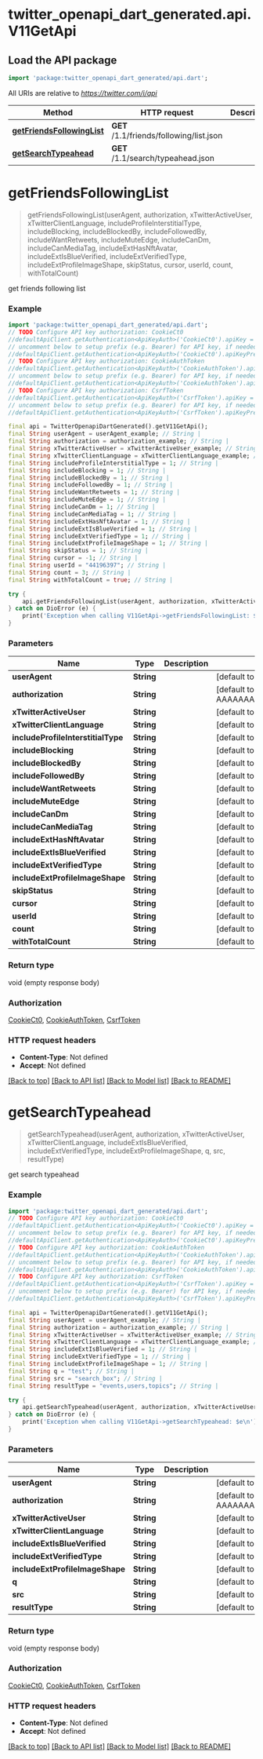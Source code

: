 # twitter_openapi_dart_generated.api.V11GetApi

## Load the API package
```dart
import 'package:twitter_openapi_dart_generated/api.dart';
```

All URIs are relative to *https://twitter.com/i/api*

Method | HTTP request | Description
------------- | ------------- | -------------
[**getFriendsFollowingList**](V11GetApi.md#getfriendsfollowinglist) | **GET** /1.1/friends/following/list.json | 
[**getSearchTypeahead**](V11GetApi.md#getsearchtypeahead) | **GET** /1.1/search/typeahead.json | 


# **getFriendsFollowingList**
> getFriendsFollowingList(userAgent, authorization, xTwitterActiveUser, xTwitterClientLanguage, includeProfileInterstitialType, includeBlocking, includeBlockedBy, includeFollowedBy, includeWantRetweets, includeMuteEdge, includeCanDm, includeCanMediaTag, includeExtHasNftAvatar, includeExtIsBlueVerified, includeExtVerifiedType, includeExtProfileImageShape, skipStatus, cursor, userId, count, withTotalCount)



get friends following list

### Example
```dart
import 'package:twitter_openapi_dart_generated/api.dart';
// TODO Configure API key authorization: CookieCt0
//defaultApiClient.getAuthentication<ApiKeyAuth>('CookieCt0').apiKey = 'YOUR_API_KEY';
// uncomment below to setup prefix (e.g. Bearer) for API key, if needed
//defaultApiClient.getAuthentication<ApiKeyAuth>('CookieCt0').apiKeyPrefix = 'Bearer';
// TODO Configure API key authorization: CookieAuthToken
//defaultApiClient.getAuthentication<ApiKeyAuth>('CookieAuthToken').apiKey = 'YOUR_API_KEY';
// uncomment below to setup prefix (e.g. Bearer) for API key, if needed
//defaultApiClient.getAuthentication<ApiKeyAuth>('CookieAuthToken').apiKeyPrefix = 'Bearer';
// TODO Configure API key authorization: CsrfToken
//defaultApiClient.getAuthentication<ApiKeyAuth>('CsrfToken').apiKey = 'YOUR_API_KEY';
// uncomment below to setup prefix (e.g. Bearer) for API key, if needed
//defaultApiClient.getAuthentication<ApiKeyAuth>('CsrfToken').apiKeyPrefix = 'Bearer';

final api = TwitterOpenapiDartGenerated().getV11GetApi();
final String userAgent = userAgent_example; // String | 
final String authorization = authorization_example; // String | 
final String xTwitterActiveUser = xTwitterActiveUser_example; // String | 
final String xTwitterClientLanguage = xTwitterClientLanguage_example; // String | 
final String includeProfileInterstitialType = 1; // String | 
final String includeBlocking = 1; // String | 
final String includeBlockedBy = 1; // String | 
final String includeFollowedBy = 1; // String | 
final String includeWantRetweets = 1; // String | 
final String includeMuteEdge = 1; // String | 
final String includeCanDm = 1; // String | 
final String includeCanMediaTag = 1; // String | 
final String includeExtHasNftAvatar = 1; // String | 
final String includeExtIsBlueVerified = 1; // String | 
final String includeExtVerifiedType = 1; // String | 
final String includeExtProfileImageShape = 1; // String | 
final String skipStatus = 1; // String | 
final String cursor = -1; // String | 
final String userId = "44196397"; // String | 
final String count = 3; // String | 
final String withTotalCount = true; // String | 

try {
    api.getFriendsFollowingList(userAgent, authorization, xTwitterActiveUser, xTwitterClientLanguage, includeProfileInterstitialType, includeBlocking, includeBlockedBy, includeFollowedBy, includeWantRetweets, includeMuteEdge, includeCanDm, includeCanMediaTag, includeExtHasNftAvatar, includeExtIsBlueVerified, includeExtVerifiedType, includeExtProfileImageShape, skipStatus, cursor, userId, count, withTotalCount);
} catch on DioError (e) {
    print('Exception when calling V11GetApi->getFriendsFollowingList: $e\n');
}
```

### Parameters

Name | Type | Description  | Notes
------------- | ------------- | ------------- | -------------
 **userAgent** | **String**|  | [default to 'Mozilla/5.0 (Windows NT 10.0; Win64; x64) AppleWebKit/537.36 (KHTML, like Gecko) Chrome/112.0.0.0 Safari/537.36']
 **authorization** | **String**|  | [default to 'Bearer AAAAAAAAAAAAAAAAAAAAANRILgAAAAAAnNwIzUejRCOuH5E6I8xnZz4puTs%3D1Zv7ttfk8LF81IUq16cHjhLTvJu4FA33AGWWjCpTnA']
 **xTwitterActiveUser** | **String**|  | [default to 'yes']
 **xTwitterClientLanguage** | **String**|  | [default to 'en']
 **includeProfileInterstitialType** | **String**|  | [default to '1']
 **includeBlocking** | **String**|  | [default to '1']
 **includeBlockedBy** | **String**|  | [default to '1']
 **includeFollowedBy** | **String**|  | [default to '1']
 **includeWantRetweets** | **String**|  | [default to '1']
 **includeMuteEdge** | **String**|  | [default to '1']
 **includeCanDm** | **String**|  | [default to '1']
 **includeCanMediaTag** | **String**|  | [default to '1']
 **includeExtHasNftAvatar** | **String**|  | [default to '1']
 **includeExtIsBlueVerified** | **String**|  | [default to '1']
 **includeExtVerifiedType** | **String**|  | [default to '1']
 **includeExtProfileImageShape** | **String**|  | [default to '1']
 **skipStatus** | **String**|  | [default to '1']
 **cursor** | **String**|  | [default to '-1']
 **userId** | **String**|  | [default to '"44196397"']
 **count** | **String**|  | [default to '3']
 **withTotalCount** | **String**|  | [default to 'true']

### Return type

void (empty response body)

### Authorization

[CookieCt0](../README.md#CookieCt0), [CookieAuthToken](../README.md#CookieAuthToken), [CsrfToken](../README.md#CsrfToken)

### HTTP request headers

 - **Content-Type**: Not defined
 - **Accept**: Not defined

[[Back to top]](#) [[Back to API list]](../README.md#documentation-for-api-endpoints) [[Back to Model list]](../README.md#documentation-for-models) [[Back to README]](../README.md)

# **getSearchTypeahead**
> getSearchTypeahead(userAgent, authorization, xTwitterActiveUser, xTwitterClientLanguage, includeExtIsBlueVerified, includeExtVerifiedType, includeExtProfileImageShape, q, src, resultType)



get search typeahead

### Example
```dart
import 'package:twitter_openapi_dart_generated/api.dart';
// TODO Configure API key authorization: CookieCt0
//defaultApiClient.getAuthentication<ApiKeyAuth>('CookieCt0').apiKey = 'YOUR_API_KEY';
// uncomment below to setup prefix (e.g. Bearer) for API key, if needed
//defaultApiClient.getAuthentication<ApiKeyAuth>('CookieCt0').apiKeyPrefix = 'Bearer';
// TODO Configure API key authorization: CookieAuthToken
//defaultApiClient.getAuthentication<ApiKeyAuth>('CookieAuthToken').apiKey = 'YOUR_API_KEY';
// uncomment below to setup prefix (e.g. Bearer) for API key, if needed
//defaultApiClient.getAuthentication<ApiKeyAuth>('CookieAuthToken').apiKeyPrefix = 'Bearer';
// TODO Configure API key authorization: CsrfToken
//defaultApiClient.getAuthentication<ApiKeyAuth>('CsrfToken').apiKey = 'YOUR_API_KEY';
// uncomment below to setup prefix (e.g. Bearer) for API key, if needed
//defaultApiClient.getAuthentication<ApiKeyAuth>('CsrfToken').apiKeyPrefix = 'Bearer';

final api = TwitterOpenapiDartGenerated().getV11GetApi();
final String userAgent = userAgent_example; // String | 
final String authorization = authorization_example; // String | 
final String xTwitterActiveUser = xTwitterActiveUser_example; // String | 
final String xTwitterClientLanguage = xTwitterClientLanguage_example; // String | 
final String includeExtIsBlueVerified = 1; // String | 
final String includeExtVerifiedType = 1; // String | 
final String includeExtProfileImageShape = 1; // String | 
final String q = "test"; // String | 
final String src = "search_box"; // String | 
final String resultType = "events,users,topics"; // String | 

try {
    api.getSearchTypeahead(userAgent, authorization, xTwitterActiveUser, xTwitterClientLanguage, includeExtIsBlueVerified, includeExtVerifiedType, includeExtProfileImageShape, q, src, resultType);
} catch on DioError (e) {
    print('Exception when calling V11GetApi->getSearchTypeahead: $e\n');
}
```

### Parameters

Name | Type | Description  | Notes
------------- | ------------- | ------------- | -------------
 **userAgent** | **String**|  | [default to 'Mozilla/5.0 (Windows NT 10.0; Win64; x64) AppleWebKit/537.36 (KHTML, like Gecko) Chrome/112.0.0.0 Safari/537.36']
 **authorization** | **String**|  | [default to 'Bearer AAAAAAAAAAAAAAAAAAAAANRILgAAAAAAnNwIzUejRCOuH5E6I8xnZz4puTs%3D1Zv7ttfk8LF81IUq16cHjhLTvJu4FA33AGWWjCpTnA']
 **xTwitterActiveUser** | **String**|  | [default to 'yes']
 **xTwitterClientLanguage** | **String**|  | [default to 'en']
 **includeExtIsBlueVerified** | **String**|  | [default to '1']
 **includeExtVerifiedType** | **String**|  | [default to '1']
 **includeExtProfileImageShape** | **String**|  | [default to '1']
 **q** | **String**|  | [default to '"test"']
 **src** | **String**|  | [default to '"search_box"']
 **resultType** | **String**|  | [default to '"events,users,topics"']

### Return type

void (empty response body)

### Authorization

[CookieCt0](../README.md#CookieCt0), [CookieAuthToken](../README.md#CookieAuthToken), [CsrfToken](../README.md#CsrfToken)

### HTTP request headers

 - **Content-Type**: Not defined
 - **Accept**: Not defined

[[Back to top]](#) [[Back to API list]](../README.md#documentation-for-api-endpoints) [[Back to Model list]](../README.md#documentation-for-models) [[Back to README]](../README.md)

